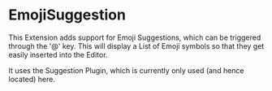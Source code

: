 # EmojiSuggestion

This Extension adds support for Emoji Suggestions, which can be triggered
through the '@' key. This will display a List of Emoji symbols so that they
get easily inserted into the Editor.

It uses the Suggestion Plugin, which is currently only used
(and hence located) here.